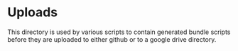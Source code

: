 # Uploads

This directory is used by various scripts to contain generated bundle scripts before they are uploaded to either github or to a google drive directory.
